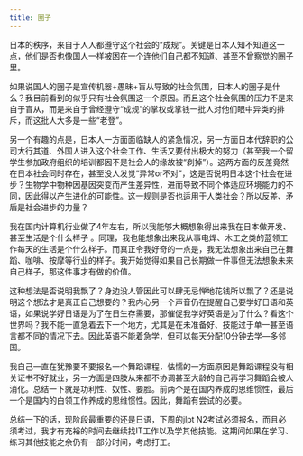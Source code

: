 ```yaml
---
title: 圈子
---
```


日本的秩序，来自于人人都遵守这个社会的“成规”。关键是日本人知不知道这一点，他们是否也像国人一样被困在一个连他们自己都不知道、甚至不曾察觉的圈子里。<!-- more -->

如果说国人的圈子是宣传机器+愚昧+盲从导致的社会氛围，日本人的圈子是什么？我目前看到的似乎只有社会氛围这一个原因。而且这个社会氛围的压力不是来自于盲从，而是来自于曾经遵守“成规”的掌权或掌钱一批人对他们眼中异类的排斥，而这批人大多是一些“老登”。

另一个有趣的点是，日本人一方面面临缺人的紧急情况，另一方面日本代辞职的公司大行其道、外国人进入这个社会工作、生活又要付出极大的努力（甚至我一个留学生参加政府组织的培训都因不是社会人的缘故被“剃掉”）。这两方面的反差竟然在日本社会同时存在，甚至没人发觉“异常or不对”，这是否说明日本这个社会在进步？生物学中物种因基因突变而产生差异性，进而导致不同个体适应环境能力的不同，因此得以产生进化的可能性。这一规则是否也适用于人类社会？所以反差、矛盾是社会进步的力量？

我在国内计算机行业做了4年左右，所以我能够大概想象得出来我在日本做开发、甚至生活是个什么样子 。同理，我也能想象出来我从事电焊、木工之类的蓝领工作每天的生活是个什么样子。而真正令我好奇的一点是，我无法想象出来自己在舞蹈、咖啡、按摩等行业的样子。我开始觉得如果自己长期做一件事但无法想象未来自己样子，那这件事才有做的价值。

这种想法是否说明我飘了？身边没人管因此可以肆无忌惮地花钱所以飘了？还是说明这个想法才是真正自己想要的？我内心另一个声音仍在提醒自己要学好日语和英语，如果说学好日语是为了在日生存需要，那催促我学好英语是为了什么？看这个世界吗？我不能一直急着去下一个地方，尤其是在未准备好、技能过于单一甚至语言都不同的情况下去。因此英语不能着急学，但可以每天分配10分钟去学—多邻国。

我自己一直在犹豫要不要报名一个舞蹈课程，怯懦的一方面原因是舞蹈课程没有相关证书不好就业，另一方面是四肢从来都不协调甚至大龄的自己再学习舞蹈会被人消化。总结一下就是功利性、奴性、要脸。前两个是在国内养成的思维惯性，最后一个是国内的白领工作养成的思维惯性。因此，舞蹈有尝试的必要。

总结一下的话，现阶段最重要的还是日语，下周的jlpt N2考试必须报名，而且必须考过，我才有充裕的时间去继续找IT工作以及学其他技能。这期间如果在学习、练习其他技能之余仍有一部分时间，考虑打工。